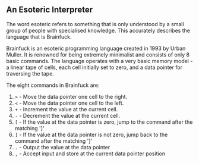 ## An Esoteric Interpreter

The word esoteric refers to something that is only understood by a small group of people with specialised knowledge. This accurately describes the language that is Brainfuck.


Brainfuck is an esoteric programming language created in 1993 by Urban Muller. It is renowned for being extremely minimalist and consists of only 8 basic commands. The language operates with a very basic memory model - a linear tape of cells, each cell initially set to zero, and a data pointer for traversing the tape.

The eight commands in Brainfuck are:

1. `>` - Move the data pointer one cell to the right.
2. `<` - Move the data pointer one cell to the left.
3. `+` - Increment the value at the current cell.
4. `-` - Decrement the value at the current cell.
5. `[` - If the value at the data pointer is zero, jump to the command after the matching ']'
6. `]` - If the value at the data pointer is not zero, jump back to the command after the matching ']'
7. `.` - Output the value at the data pointer
8. `,` - Accept input and store at the current data pointer position